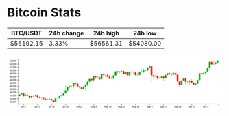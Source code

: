 # Bitcoin Stats

BTC/USDT|24h change|24h high|24h low|
|---|---|---|---|
|$56192.15|3.33%|$56561.31|$54080.00|

<img src="./chart.svg">
